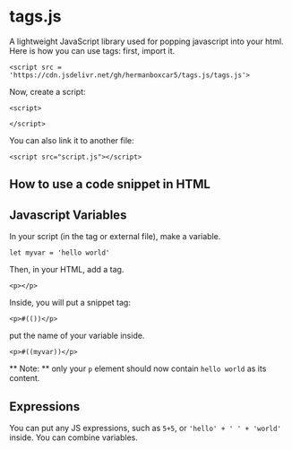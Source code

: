 # tags.js
A lightweight JavaScript library used for popping javascript into your html.
Here is how you can use tags:
first, import it. 
```
<script src = 'https://cdn.jsdelivr.net/gh/hermanboxcar5/tags.js/tags.js'>
```
Now, create a script:
```
<script>

</script>
```
You can also link it to another file:
```
<script src="script.js"></script>
```
## How to use a code snippet in HTML
## Javascript Variables
In your script (in the tag or external file), make a variable. 
```
let myvar = 'hello world'
```
Then, in your HTML, add a tag. 
```
<p></p>
```
Inside, you will put a snippet tag:
```
<p>#(())</p>
```
put the name of your variable inside. 
```
<p>#((myvar))</p>
```
** Note: ** only 
your `p` element should now contain `hello world` as its content. 
## Expressions
You can put any JS expressions, such as `5+5`, or `'hello' + ' ' + 'world'` inside. You can combine variables. 

